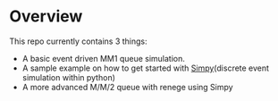 # Overview

This repo currently contains 3 things:

- A basic event driven MM1 queue simulation.
- A sample example on how to get started with [Simpy](https://simpy.readthedocs.io/en/latest/)(discrete event simulation within python)
- A more advanced M/M/2 queue with renege using Simpy